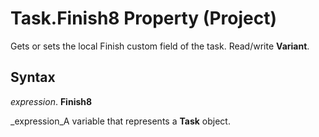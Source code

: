
# Task.Finish8 Property (Project)

Gets or sets the local Finish custom field of the task. Read/write  **Variant**.


## Syntax

 _expression_. **Finish8**

 _expression_A variable that represents a  **Task** object.

